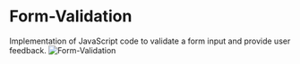 # Form-Validation

Implementation of JavaScript code to validate a form input and provide user feedback.
![Form-Validation](https://github.com/Jovanka13/Form-Validation/assets/95030102/2301bc6c-5780-47f0-800d-4242d981fc13)
